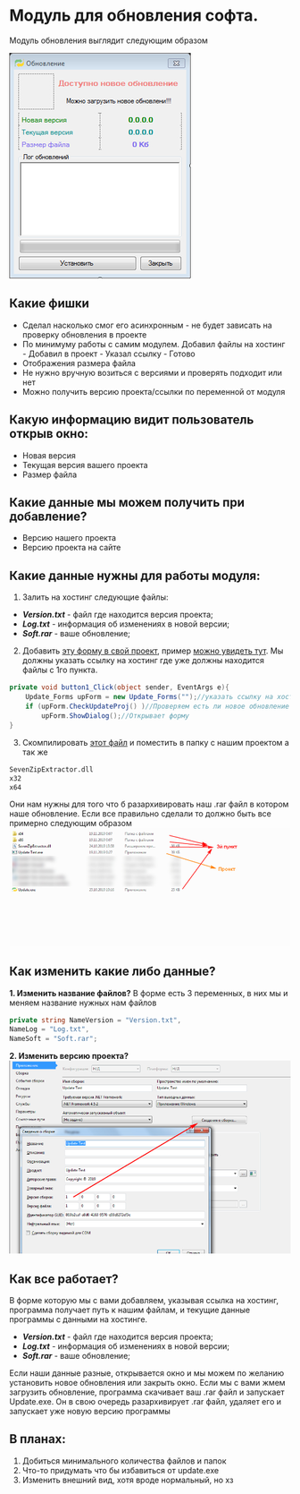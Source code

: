 # Модуль для обновления софта.

Модуль обновления выглядит следующим образом

![Обновление](Image/Update.jpg)

## Какие фишки
* Сделал насколько смог его асинхронным - не будет зависать на проверку обновления в проекте
* По минимуму работы с самим модулем. Добавил файлы на хостинг - Добавил в проект - Указал ссылку - Готово
* Отображения размера файла
* Не нужно вручную возиться с версиями и проверять подходит или нет
* Можно получить версию проекта/ссылки по переменной от модуля

## Какую информацию видит пользователь открыв окно:
* Новая версия
* Текущая версия вашего проекта
* Размер файла

## Какие данные мы можем получить при добавление?
* Версию нашего проекта
* Версию проекта на сайте

## Какие данные нужны для работы модуля:
1. Залить на хостинг следующие файлы:
* ***Version.txt*** - файл где находится версия проекта;
* ***Log.txt*** - информация об изменениях в новой версии;
* ***Soft.rar*** - ваше обновление;
2. Добавить [эту форму в свой проект](https://github.com/sashf1999/Update/tree/master/Update%20Test/Update), пример [можно увидеть тут](https://github.com/sashf1999/Update/blob/master/Update%20Test/Form1.cs). Мы должны указать ссылку на хостинг где уже должны находится файлы с 1го пункта.
```cs
private void button1_Click(object sender, EventArgs e){
    Update_Forms upForm = new Update_Forms("");//указать ссылку на хостинг
    if (upForm.CheckUpdateProj() )//Проверяем есть ли новое обновление
        upForm.ShowDialog();//Открывает форму
}
```
3. Скомпилировать [этот файл](https://github.com/sashf1999/Update/tree/master/Update%20Console) и поместить в папку с нашим проектом а так же 
```dll
SevenZipExtractor.dll
x32
x64
```
Они нам нужны для того что б разархивировать наш .rar файл в котором наше обновление. 
Если все правильно сделали то должно быть все примерно следующим образом 
![Вид проекта](Image/Info.jpg)

## Как изменить какие либо данные?
**1. Изменить название файлов?** В форме есть 3 переменных, в них мы и меняем название нужных нам файлов
```cs
private string NameVersion = "Version.txt", 
NameLog = "Log.txt", 
NameSoft = "Soft.rar";
```
**2. Изменить версию проекта?** 
![Изменить версию проекта](Image/ChangeVersion.jpg)

## Как все работает?
В форме которую мы с вами добавляем, указывая ссылка на хостинг, программа получает путь к нашим файлам, и текущие данные программы с данными на хостинге. 
* ***Version.txt*** - файл где находится версия проекта;
* ***Log.txt*** - информация об изменениях в новой версии;
* ***Soft.rar*** - ваше обновление;

Если наши данные разные, открывается окно и мы можем по желанию установить новое обновления или закрыть окно. Если мы с вами жмем загрузить обновление, программа скачивает ваш .rar файл и запускает Update.exe. Он в свою очередь разархивирует .rar файл, удаляет его и запускает уже новую версию программы

## В планах:
1. Добиться минимального количества файлов и папок
2. Что-то придумать что бы избавиться от update.exe 
3. Изменить внешний вид, хотя вроде нормальный, но хз
